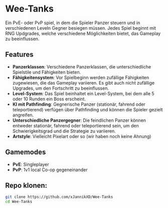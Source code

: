 
# Wee-Tanks

Ein PvE- oder PvP spiel, in dem die Spieler Panzer steuern und in verschiedenen Leveln Gegner besiegen müssen. Jedes Spiel beginnt mit RNG Updgrades, welche verschiedene Möglichkeiten bietet, das Gameplay zu beeinflussen.

## Features

- **Panzerklassen**: Verschiedene Panzerklassen, die unterschiedliche Spielstile und Fähigkeiten bieten.
- **Fähigkeitensystem**: Vor Spielbeginn werden zufällige Fähigkeiten zugewiesen, die das Gameplay variieren. Es gibt auch nicht zufällige Upgrades, um den Fortschritt zu beeinflussen.
- **Level-System**: Das Spiel beinhaltet ein Level-System, bei dem alle 5 oder 10 Runden ein Boss erscheint.
- **KI mit Pathfinding**: Gegnerische Panzer (stationär, fahrend oder teleportierend) verfügen über Pathfinding und können die Spieler gezielt angreifen.
- **Unterschiedliche Panzergegner**: Die feindlichen Panzer können entweder stationär, fahrend oder teleportierend sein, um den Schwierigkeitsgrad und die Strategie zu variieren.
- **Artstyle**: Vielleicht Pixelart oder so (wir haben noch keine Ahnung)

## Gamemodes

- **PvE**: Singleplayer
- **PvP**: 1v1 local Co-op gegeneinander

## Repo klonen:

   ```bash
   git clone https://github.com/xJannikXD/Wee-Tanks
   cd Wee-Tanks
